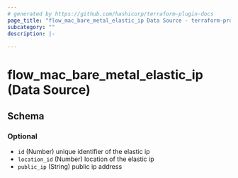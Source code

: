 ```yaml
---
# generated by https://github.com/hashicorp/terraform-plugin-docs
page_title: "flow_mac_bare_metal_elastic_ip Data Source - terraform-provider-flow"
subcategory: ""
description: |-
  
---
```


# flow_mac_bare_metal_elastic_ip (Data Source)





<!-- schema generated by tfplugindocs -->
## Schema

### Optional

- `id` (Number) unique identifier of the elastic ip
- `location_id` (Number) location of the elastic ip
- `public_ip` (String) public ip address


